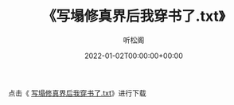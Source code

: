 ﻿---
title:  《写塌修真界后我穿书了.txt》
date:   2022-01-02T00:00:00+00:00
author: 听松阁
layout: post
permalink: /写塌修真界后我穿书了/
categories: 小说
tags: [小说]
---

点击《 [写塌修真界后我穿书了.txt](http://img.660000.xyz/bookstukust/book/bntxt/10/写塌修真界后我穿书了.txt)》进行下载